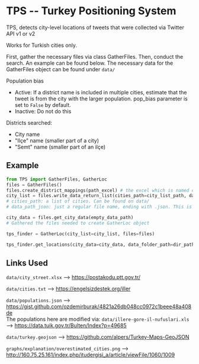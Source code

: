# TPS -- Turkey Positioning System

TPS, detects city-level locations of tweets that were collected via Twitter API v1 or v2

Works for Turkish cities only.

First, gather the necessary files via class GatherFiles. Then, conduct the search. An example can be found below. The necessary data for the GatherFiles object can be found under ```data/```

Population bias 
- Active: If a district name is included in multiple cities, estimate that the tweet is from the city with the larger population. pop_bias parameter is set to ```False``` by default.
- Inactive: Do not do this

Districts searched:
- City name
- "Ilçe" name (smaller part of a city)
- "Semt" name (smaller part of an ilçe)

## Example

```python
from TPS import GatherFiles, GatherLoc
files = GatherFiles()
files.create_district_mappings(path_excel) # the excel which is named city_street.xlsx on data/
city_list = files.write_data_return_list(cities_path=city_list_path, data_path_json=empty_data_path)
# cities_path: a list of cities. Can be found on data/
# data_path_json: just a regular file name, ending with .json. This is going to be written with the function

city_data = files.get_city_data(empty_data_path)
# Gathered the files needed to create GatherLoc object

tps_finder = GatherLoc(city_list=city_list, files=files)

tps_finder.get_locations(city_data=city_data, data_folder_path=dir_path, which_metadata="user_bio", path_result="v2_trial_tweet-based.json", api_version=2, user=False, retweets=True, path_dates="dates.txt", path_texts=txt_path, search_keyword="@RTErdogan", date_window=[[2023,4,10], 6])
```

## Links Used

```data/city_street.xlsx``` --> https://postakodu.ptt.gov.tr/ <br />

```data/cities.txt``` --> https://engelsizdestek.org/iller <br />

```data/populations.json``` --> https://gist.github.com/ozdemirburak/4821a26db048cc0972c1beee48a408de <br />
The populations here are modified via: ```data/illere-gore-il-nufuslari.xls``` --> https://data.tuik.gov.tr/Bulten/Index?p=49685


```data/turkey.geojson``` --> https://github.com/alpers/Turkey-Maps-GeoJSON <br />

```graphs/explanation/overestimated_cities.png``` --> http://160.75.25.161/index.php/itudergisi_a/article/viewFile/1060/1009
